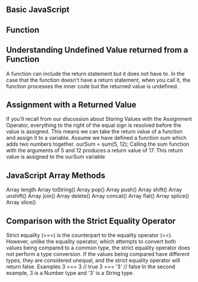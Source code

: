Basic JavaScript
----------------------------------------
Function
---------------------------------------------------

Understanding Undefined Value returned from a Function
------------------------------------------------------------
A function can include the return statement but it does not have to. In the case that the function doesn't have a return statement, when you call it, the function processes the inner code but the returned value is undefined.

Assignment with a Returned Value
-------------------------------------------------------------------
If you'll recall from our discussion about Storing Values with the Assignment Operator, everything to the right of the equal sign is resolved before the value is assigned. This means we can take the return value of a function and assign it to a variable.
Assume we have defined a function sum which adds two numbers together.
ourSum = sum(5, 12);
Calling the sum function with the arguments of 5 and 12 produces a return value of 17. This return value is assigned to the ourSum variable

JavaScript Array Methods
-----------------------------------------------------------------------
Array length
Array toString()
Array pop()
Array push()
Array shift()
Array unshift()
Array join()
Array delete()
Array concat()
Array flat()
Array splice()
Array slice()

Comparison with the Strict Equality Operator
------------------------------------------------------------------------------
Strict equality (===) is the counterpart to the equality operator (==). However, unlike the equality operator, which attempts to convert both values being compared to a common type, the strict equality operator does not perform a type conversion.
If the values being compared have different types, they are considered unequal, and the strict equality operator will return false.
Examples
3 ===  3  // true
3 === '3' // false
In the second example, 3 is a Number type and '3' is a String type.
